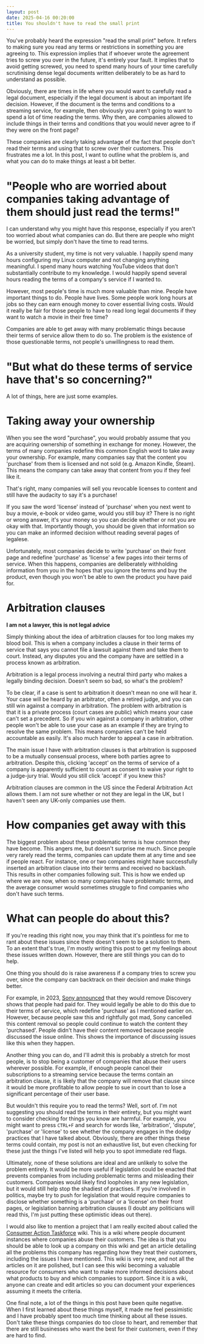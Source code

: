```yaml
---
layout: post
date: 2025-04-16 00:20:00
title: You shouldn't have to read the small print
---
```

You've probably heard the expression "read the small print" before. It refers to making sure you read any terms or restrictions in something you are agreeing to. This expression implies that if whoever wrote the agreement tries to screw you over in the future, it's entirely your fault. It implies that to avoid getting screwed, you need to spend many hours of your time carefully scrutinising dense legal documents written deliberately to be as hard to understand as possible.

Obviously, there are times in life where you would want to carefully read a legal document, especially if the legal document is about an important life decision. However, if the document is the terms and conditions to a streaming service, for example, then obviously you aren't going to want to spend a lot of time reading the terms. Why then, are companies allowed to include things in their terms and conditions that you would never agree to if they were on the front page?

These companies are clearly taking advantage of the fact that people don't read their terms and using that to screw over their customers. This frustrates me a lot. In this post, I want to outline what the problem is, and what you can do to make things at least a bit better.

# "People who are worried about companies taking advantage of them should just read the terms!"
I can understand why you might have this response, especially if you aren't too worried about what companies can do. But there are people who might be worried, but simply don't have the time to read terms.

As a university student, my time is not very valuable. I happily spend many hours configuring my Linux computer and not changing anything meaningful. I spend many hours watching YouTube videos that don't substantially contribute to my knowledge. I would happily spend several hours reading the terms of a company's service if I wanted to.

However, most people's time is much more valuable than mine. People have important things to do. People have lives. Some people work long hours at jobs so they can earn enough money to cover essential living costs. Would it really be fair for those people to have to read long legal documents if they want to watch a movie in their free time?

Companies are able to get away with many problematic things because their terms of service allow them to do so. The problem is the existence of those questionable terms, not people's unwillingness to read them.

# "But what do these terms of service have that's so concerning?"
A lot of things, here are just some examples.

# Taking away your ownership
When you see the word "purchase", you would probably assume that you are acquiring ownership of something in exchange for money. However, the terms of many companies redefine this common English word to take away your ownership. For example, many companies say that the content you 'purchase' from them is licensed and not sold (e.g. Amazon Kindle, Steam). This means the company can take away that content from you if they feel like it.

That's right, many companies will sell you revocable licenses to content and still have the audacity to say it's a purchase!

If you saw the word 'license' instead of 'purchase' when you next went to buy a movie, e-book or video game, would you still buy it? There is no right or wrong answer, it's your money so you can decide whether or not you are okay with that. Importantly though, you should be given that information so you can make an informed decision without reading several pages of legalese.

Unfortunately, most companies decide to write 'purchase' on their front page and redefine 'purchase' as 'license' a few pages into their terms of service. When this happens, companies are deliberately withholding information from you in the hopes that you ignore the terms and buy the product, even though you won't be able to own the product you have paid for.

# Arbitration clauses
**I am not a lawyer, this is not legal advice**

Simply thinking about the idea of arbitration clauses for too long makes my blood boil. This is when a company includes a clause in their terms of service that says you cannot file a lawsuit against them and take them to court. Instead, any disputes you and the company have are settled in a process known as arbitration.

Arbitration is a legal process involving a neutral third party who makes a legally binding decision. Doesn't seem so bad, so what's the problem?

To be clear, if a case is sent to arbitration it doesn't mean no one will hear it. Your case will be heard by an arbitrator, often a retired judge, and you can still win against a company in arbitration. The problem with arbitration is that it is a private process (court cases are public) which means your case can't set a precedent. So if you win against a company in arbitration, other people won't be able to use your case as an example if they are trying to resolve the same problem. This means companies can't be held accountable as easily. It's also much harder to appeal a case in arbitration.

The main issue I have with arbitration clauses is that arbitration is supposed to be a mutually consensual process, where both parties agree to arbitration. Despite this, clicking 'accept' on the terms of service of a company is apparently sufficient to count as consent to waive your right to a judge-jury trial. Would you still click 'accept' if you knew this?

Arbitration clauses are common in the US since the Federal Arbitration Act allows them. I am not sure whether or not they are legal in the UK, but I haven't seen any UK-only companies use them.

# How companies get away with this
The biggest problem about these problematic terms is how common they have become. This angers me, but doesn't surprise me much. Since people very rarely read the terms, companies can update them at any time and see if people react. For instance, one or two companies might have successfully inserted an arbitration clause into their terms and received no backlash. This results in other companies following suit. This is how we ended up where we are now, when so many companies have problematic terms, and the average consumer would sometimes struggle to find companies who don't have such terms.

# What can people do about this?
If you're reading this right now, you may think that it's pointless for me to rant about these issues since there doesn't seem to be a solution to them. To an extent that's true, I'm mostly writing this post to get my feelings about these issues written down. However, there are still things you can do to help.

One thing you should do is raise awareness if a company tries to screw you over, since the company can backtrack on their decision and make things better.

For example, in 2023, [Sony announced](https://www.playstation.com/en-us/legal/psvideocontent/) that they would remove Discovery shows that people had paid for. They would legally be able to do this due to their terms of service, which redefine 'purchase' as I mentioned earlier on. However, because people saw this and rightfully got mad, Sony cancelled this content removal so people could continue to watch the content they 'purchased'. People didn't have their content removed because people discussed the issue online. This shows the importance of discussing issues like this when they happen.

Another thing you can do, and I'll admit this is probably a stretch for most people, is to stop being a customer of companies that abuse their users wherever possible. For example, if enough people cancel their subscriptions to a streaming service because the terms contain an arbitration clause, it is likely that the company will remove that clause since it would be more profitable to allow people to sue in court than to lose a significant percentage of their user base.

But wouldn't this require you to read the terms? Well, sort of. I'm not suggesting you should read the terms in their entirety, but you might want to consider checking for things you know are harmful. For example, you might want to press `CTRL+F` and search for words like, 'arbitration', 'dispute', 'purchase' or 'license' to see whether the company engages in the dodgy practices that I have talked about. Obviously, there are other things these terms could contain, my post is not an exhaustive list, but even checking for these just the things I've listed will help you to spot immediate red flags.

Ultimately, none of these solutions are ideal and are unlikely to solve the problem entirely. It would be more useful if legislation could be enacted that prevents companies from including problematic terms and misleading their customers. Companies would likely find loopholes in any new legislation, but it would still help stop the shadiest of practises. If you're involved in politics, maybe try to push for legislation that would require companies to disclose whether something is a 'purchase' or a 'license' on their front pages, or legislation banning arbitration clauses (I doubt any politicians will read this, I'm just putting these optimistic ideas out there).

I would also like to mention a project that I am really excited about called the [Consumer Action Taskforce](https://wiki.rossmanngroup.com/) wiki. This is a wiki where people document instances where companies abuse their customers. The idea is that you should be able to look up a company on this wiki and get an article detailing all the problems this company has regarding how they treat their customers, including the issues I have mentioned. This wiki is very new, and not all the articles on it are polished, but I can see this wiki becoming a valuable resource for consumers who want to make more informed decisions about what products to buy and which companies to support. Since it is a wiki, anyone can create and edit articles so you can document your experiences assuming it meets the criteria.

One final note, a lot of the things in this post have been quite negative. When I first learned about these things myself, it made me feel pessimistic and I have probably spent too much time thinking about all these issues. Don't take these things companies do too close to heart, and remember that there are still businesses who want the best for their customers, even if they are hard to find.
